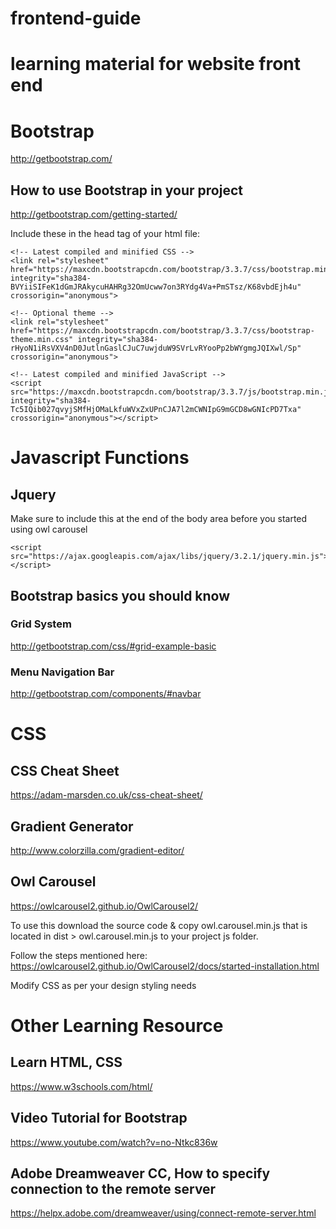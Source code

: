# frontend-guide
learning material for website front end
==================================================

# Bootstrap
http://getbootstrap.com/

## How to use Bootstrap in your project 
http://getbootstrap.com/getting-started/

Include these in the head tag of your html file:
```
<!-- Latest compiled and minified CSS -->
<link rel="stylesheet" href="https://maxcdn.bootstrapcdn.com/bootstrap/3.3.7/css/bootstrap.min.css" integrity="sha384-BVYiiSIFeK1dGmJRAkycuHAHRg32OmUcww7on3RYdg4Va+PmSTsz/K68vbdEjh4u" crossorigin="anonymous">

<!-- Optional theme -->
<link rel="stylesheet" href="https://maxcdn.bootstrapcdn.com/bootstrap/3.3.7/css/bootstrap-theme.min.css" integrity="sha384-rHyoN1iRsVXV4nD0JutlnGaslCJuC7uwjduW9SVrLvRYooPp2bWYgmgJQIXwl/Sp" crossorigin="anonymous">

<!-- Latest compiled and minified JavaScript -->
<script src="https://maxcdn.bootstrapcdn.com/bootstrap/3.3.7/js/bootstrap.min.js" integrity="sha384-Tc5IQib027qvyjSMfHjOMaLkfuWVxZxUPnCJA7l2mCWNIpG9mGCD8wGNIcPD7Txa" crossorigin="anonymous"></script>
```

# Javascript Functions

## Jquery
Make sure to include this at the end of the body area before you started using owl carousel
```
<script src="https://ajax.googleapis.com/ajax/libs/jquery/3.2.1/jquery.min.js"></script>
```

## Bootstrap basics you should know
### Grid System
http://getbootstrap.com/css/#grid-example-basic
### Menu Navigation Bar
http://getbootstrap.com/components/#navbar

# CSS
## CSS Cheat Sheet
https://adam-marsden.co.uk/css-cheat-sheet/
## Gradient Generator
http://www.colorzilla.com/gradient-editor/

## Owl Carousel
https://owlcarousel2.github.io/OwlCarousel2/

To use this download the source code & copy owl.carousel.min.js that is located in dist > owl.carousel.min.js  to your project js folder.

Follow the steps mentioned here:
https://owlcarousel2.github.io/OwlCarousel2/docs/started-installation.html

Modify CSS as per your design styling needs

# Other Learning Resource
## Learn HTML, CSS
https://www.w3schools.com/html/

## Video Tutorial for Bootstrap
https://www.youtube.com/watch?v=no-Ntkc836w

## Adobe Dreamweaver CC, How to specify connection to the remote server
https://helpx.adobe.com/dreamweaver/using/connect-remote-server.html

